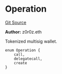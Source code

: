 # Operation
[Git Source](https://github.com/kalidao/keep/blob/1979341a5a2118c8b67dae50ac448106c85bacac/src/Keep.sol)

**Author:**
z0r0z.eth

Tokenized multisig wallet.


```solidity
enum Operation {
    call,
    delegatecall,
    create
}
```

